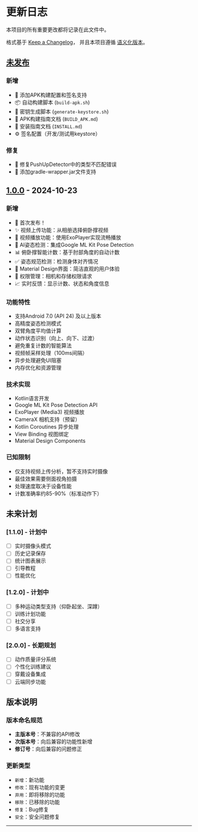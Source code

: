 # 更新日志

本项目的所有重要更改都将记录在此文件中。

格式基于 [Keep a Changelog](https://keepachangelog.com/zh-CN/1.0.0/)，
并且本项目遵循 [语义化版本](https://semver.org/lang/zh-CN/)。

## [未发布]

### 新增
- 🔨 添加APK构建配置和签名支持
- 📦 自动构建脚本 (`build-apk.sh`)
- 🔑 密钥生成脚本 (`generate-keystore.sh`)
- 📖 APK构建指南文档 (`BUILD_APK.md`)
- 📱 安装指南文档 (`INSTALL.md`)
- ⚙️ 签名配置（开发/测试用keystore）

### 修复
- 🐛 修复PushUpDetector中的类型不匹配错误
- 🔧 添加gradle-wrapper.jar文件支持

## [1.0.0] - 2024-10-23

### 新增
- 🎉 首次发布！
- ✨ 视频上传功能：从相册选择俯卧撑视频
- 🎥 视频播放功能：使用ExoPlayer实现流畅播放
- 🤖 AI姿态检测：集成Google ML Kit Pose Detection
- 📊 俯卧撑智能计数：基于肘部角度的自动计数
- ✅ 姿态规范检测：检测身体对齐情况
- 📱 Material Design界面：简洁直观的用户体验
- 🔐 权限管理：相机和存储权限请求
- 📈 实时反馈：显示计数、状态和角度信息

### 功能特性
- 支持Android 7.0 (API 24) 及以上版本
- 高精度姿态检测模式
- 双臂角度平均值计算
- 动作状态识别（向上、向下、过渡）
- 避免重复计数的智能算法
- 视频帧采样处理（100ms间隔）
- 异步处理避免UI阻塞
- 内存优化和资源管理

### 技术实现
- Kotlin语言开发
- Google ML Kit Pose Detection API
- ExoPlayer (Media3) 视频播放
- CameraX 相机支持（预留）
- Kotlin Coroutines 异步处理
- View Binding 视图绑定
- Material Design Components

### 已知限制
- 仅支持视频上传分析，暂不支持实时摄像
- 最佳效果需要侧面视角拍摄
- 处理速度取决于设备性能
- 计数准确率约85-90%（标准动作下）

## 未来计划

### [1.1.0] - 计划中
- [ ] 实时摄像头模式
- [ ] 历史记录保存
- [ ] 统计图表展示
- [ ] 引导教程
- [ ] 性能优化

### [1.2.0] - 计划中
- [ ] 多种运动类型支持（仰卧起坐、深蹲）
- [ ] 训练计划功能
- [ ] 社交分享
- [ ] 多语言支持

### [2.0.0] - 长期规划
- [ ] 动作质量评分系统
- [ ] 个性化训练建议
- [ ] 穿戴设备集成
- [ ] 云端同步功能

## 版本说明

### 版本命名规范
- **主版本号**：不兼容的API修改
- **次版本号**：向后兼容的功能性新增
- **修订号**：向后兼容的问题修正

### 更新类型
- `新增`：新功能
- `修改`：现有功能的变更
- `弃用`：即将移除的功能
- `移除`：已移除的功能
- `修复`：Bug修复
- `安全`：安全问题修复

---

[未发布]: https://github.com/yourusername/PushUpCounter/compare/v1.0.0...HEAD
[1.0.0]: https://github.com/yourusername/PushUpCounter/releases/tag/v1.0.0
